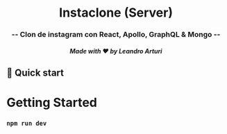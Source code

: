 <h1 align="center">
  Instaclone (Server)
</h1>

<h3 align="center">
  -- Clon de instagram con React, Apollo, GraphQL & Mongo --
</h3>

<h5 align="center">
  Made with ❤️ by Leandro Arturi
</h5>

## 🚀 Quick start

# Getting Started 

### `npm run dev`
